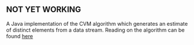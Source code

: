 ## **NOT YET WORKING**

A Java implementation of the CVM algorithm which generates an estimate of distinct elements from a data stream.
Reading on the algorithm can be found [here](https://arxiv.org/pdf/2301.10191)
